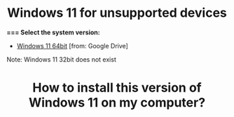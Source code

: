 <h1 align="center">Windows 11 for unsupported devices</h1>
<b>=== Select the system version:</b>
<ul>
  <li><a href="https://drive.google.com/drive/folders/1WPM6SBsLfgYgk0PzFI-Mj1tIX4i1X-y8?usp=sharing">Windows 11 64bit</a><a>   [from: Google Drive]</a></li>  
</ul>
<a>Note: Windows 11 32bit does not exist</a>
<a></a>
<a></a>
<a></a>
<a></a>
<h1 align="center">How to install this version of Windows 11 on my computer?</h1>
